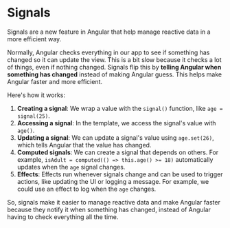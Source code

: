 # Signals

Signals are a new feature in Angular that help  manage reactive data in a more efficient way.

Normally, Angular checks everything in our app to see if something has changed so it can update the view.
This is a bit slow because it checks a lot of things, even if nothing changed.
Signals flip this by **telling Angular when something has changed** instead of making Angular guess.
This helps make Angular faster and more efficient.

Here's how it works:

1. **Creating a signal**: We wrap a value with the `signal()` function, like `age = signal(25)`.
2. **Accessing a signal**: In the template, we access the signal's value with `age()`.
3. **Updating a signal**: We can update a signal's value using `age.set(26)`, which tells Angular
   that the value has changed.
4. **Computed signals**: We can create a signal that depends on others. For example,
   `isAdult = computed(() => this.age() >= 18)` automatically updates when the `age` signal changes.
5. **Effects**: Effects run whenever signals change and can be used to trigger actions, like
   updating the UI or logging a message. For example, we could use an effect to log when the `age` changes.

So, signals make it easier to manage reactive data and make Angular faster because they notify it
when something has changed, instead of Angular having to check everything all the time.
